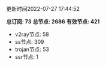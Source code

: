 更新时间2022-07-27 17:44:52

**总订阅: 73**
**总节点: 2686**
**有效节点: 421**
- v2ray节点: 58
- ss节点: 309
- trojan节点: 53
- ssr节点: 1
